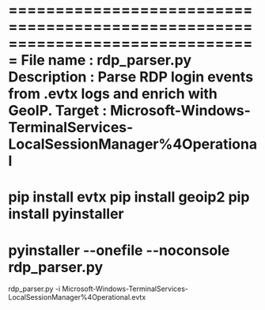 ===============================================================================
File name    : rdp_parser.py
Description  : Parse RDP login events from .evtx logs and enrich with GeoIP.
Target : Microsoft-Windows-TerminalServices-LocalSessionManager%4Operational
===============================================================================
pip install evtx
pip install geoip2
pip install pyinstaller
===============================================================================
pyinstaller --onefile --noconsole rdp_parser.py
===============================================================================
rdp_parser.py -i Microsoft-Windows-TerminalServices-LocalSessionManager%4Operational.evtx

